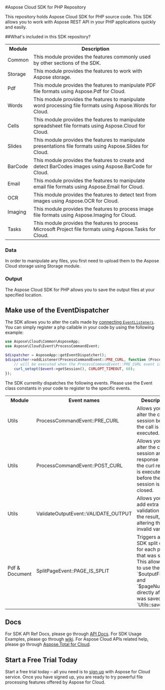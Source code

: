 #Aspose Cloud SDK for PHP Repository

This repository holds Aspose Cloud SDK for PHP source code. This SDK allows you to work with Aspose REST API in your PHP applications quickly and easily. 


##What's included in this SDK repository?

<table>
<tr>
<th>Module</th>
<th>Description</th>
</tr>

<tr>
<td>Common</td>
<td>This module provides the features commonly used by other sections of the SDK.</td>
</tr>

<tr>
<td>Storage</td>
<td>This module provides the features to work with Aspose storage.</td>
</tr>

<tr>
<td>Pdf</td>
<td>This module provides the features to manipulate PDF file formats using Aspose.Pdf for Cloud.</td>
</tr>

<tr>
<td>Words</td>
<td>This module provides the features to manipulate word processing file formats using Aspose.Words for Cloud.</td>
</tr>

<tr>
<td>Cells</td>
<td>This module provides the features to manipulate spreadsheet file formats using Aspose.Cloud for Cloud.</td>
</tr>

<tr>
<td>Slides</td>
<td>This module provides the features to manipulate presentations file formats using Aspose.Slides for Cloud.</td>
</tr>

<tr>
<td>BarCode</td>
<td>This module provides the features to create and detect BarCodes images using Aspose.BarCode for Cloud.</td>
</tr>

<tr>
<td>Email</td>
<td>This module provides the features to manipulate email file formats using Aspose.Email for Cloud.</td>
</tr>

<tr>
<td>OCR</td>
<td>This module provides the features to detect text from images using Aspose.OCR for Cloud.</td>
</tr>

<tr>
<td>Imaging</td>
<td>This module provides the features to process image file formats using Aspose.Imaging for Cloud.</td>
</tr>

<tr>
<td>Tasks</td>
<td>This module provides the features to process Microsoft Project file formats using Aspose.Tasks for Cloud.</td>
</tr>

</table>



### Data

In order to manipulate any files, you first need to upload them to the Aspose Cloud storage using Storage module. 

### Output

The Aspose Cloud SDK for PHP allows you to save the output files at your specified location.

Make use of the EventDispatcher
-------------------------------

The SDK allows you to alter the calls made by [connecting `EventListeners`](http://symfony.com/doc/current/components/event_dispatcher/introduction.html#connecting-listeners). You can simply register a php callable in your code by using the following example:

```php
use Aspose\Cloud\Common\AsposeApp;
use Aspose\Cloud\Event\ProcessCommandEvent;

$dispatcher = AsposeApp::getEventDispatcher();
$dispatcher->addListener(ProcessCommandEvent::PRE_CURL, function (ProcessCommandEvent $event) {
    // will be executed when the ProcessCommandEvent::PRE_CURL event is dispatched
    curl_setopt($event->getSession(), CURLOPT_TIMEOUT, 60); 
});
```

The SDK currenlty dispatches the following events. Please use the Event class constants in your code to register to the specific events.

<table>
<tr>
<th>Module</th>
<th>Event names</th>
<th>Description</th>
</tr>

<tr>
<td>Utils</td>
<td>ProcessCommandEvent::PRE_CURL</td>
<td>Allows you to alter the curl session before the call is executed.</td>
</tr>

<tr>
<td>Utils</td>
<td>ProcessCommandEvent::POST_CURL</td>
<td>Allows you to alter the curl session and response after the curl request is executed, but before the curl session is closed.</td>
</tr>

<tr>
<td>Utils</td>
<td>ValidateOutputEvent::VALIDATE_OUTPUT</td>
<td>Allows you to add extra validation on the result, by altering the invalid variable.</td>
</tr>

<tr>
<td>Pdf & Document</td>
<td>SplitPageEvent::PAGE_IS_SPLIT</td>
<td>Triggers after a SDK split call, for each page that was split. This allows you to use the `$outputFile` and `$pageNumber` directly after it was saved by `Utils::saveFile`.</td>
</tr>

</table>

Docs
----

For SDK API Ref Docs, please go through [API Docs](http://asposeforcloud.github.io/php-sdk-docs/).
For SDK Usage Examples, please go through [wiki](https://github.com/asposeforcloud/Aspose_Cloud_SDK_For_PHP/wiki).
For Aspose Cloud APIs related help, please go through [Aspose.Total for Cloud](http://www.aspose.com/cloud/total-api.aspx).

Start a Free Trial Today
------------------------

Start a free trial today – all you need is to [sign up](https://cloud.aspose.com/SignUp) with Aspose for Cloud service. Once you have signed up, you are ready to try powerful file processing features offered by Aspose for Cloud.

